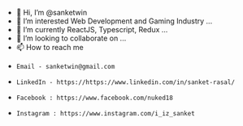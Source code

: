 - 👋 Hi, I’m @sanketwin
- 👀 I’m interested Web Development and Gaming Industry ...
- 🌱 I’m currently ReactJS, Typescript, Redux ...
- 💞️ I’m looking to collaborate on ...
- 📫 How to reach me 
-     Email - sanketwin@gmail.com
-     LinkedIn - https://https://www.linkedin.com/in/sanket-rasal/
-     Facebook : https://www.facebook.com/nuked18 
-     Instagram : https://www.instagram.com/i_iz_sanket

<!---
sanketwin/sanketwin is a ✨ special ✨ repository because its `README.md` (this file) appears on your GitHub profile.
You can click the Preview link to take a look at your changes.
--->
